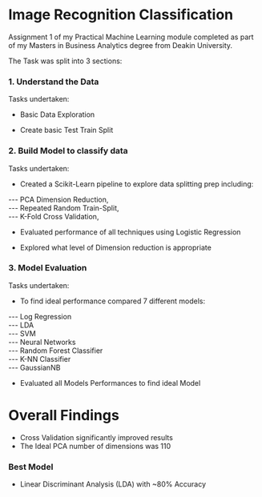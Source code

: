 # Image Recognition Classification
Assignment 1 of my Practical Machine Learning module completed as part of my Masters in Business Analytics degree from Deakin University.

The Task was split into 3 sections:

### 1. Understand the Data
Tasks undertaken:

- Basic Data Exploration

- Create basic Test Train Split


### 2. Build Model to classify data
Tasks undertaken:

- Created a Scikit-Learn pipeline to explore data splitting prep including: 

--- PCA Dimension Reduction,     
--- Repeated Random Train-Split,     
--- K-Fold Cross Validation,     

- Evaluated performance of all techniques using Logistic Regression

- Explored what level of Dimension reduction is appropriate

### 3. Model Evaluation
Tasks undertaken:

- To find ideal performance compared 7 different models:

--- Log Regression     
--- LDA     
--- SVM     
--- Neural Networks     
--- Random Forest Classifier     
--- K-NN Classifier     
--- GaussianNB     

- Evaluated all Models Performances to find ideal Model

# Overall Findings

- Cross Validation significantly improved results
- The Ideal PCA number of dimensions was 110

### Best Model
- Linear Discriminant Analysis (LDA) with ~80% Accuracy
